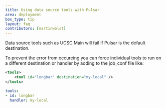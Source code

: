 ```yaml
---
title: Using data source tools with Pulsar
area: deployment
box_type: tip
layout: faq
contributors: [martinwolst]
---
```


Data source tools such as UCSC Main will fail if Pulsar is the default destination.

To prevent the error from occureing you can force individual tools to run on a different destination or handler by adding to the job_conf file like:


```xml
<tools>
    <tool id="longbar" destination="my-local" />
</tools>
```

```yml
tools:
- id: longbar
  handler: my-local
```